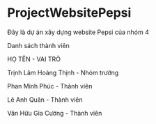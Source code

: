 # ProjectWebsitePepsi
Đây là dự án xây dựng website Pepsi của nhóm 4

Danh sách thành viên

HỌ TÊN	- VAI TRÒ

Trịnh Lâm Hoàng Thịnh -	Nhóm trưởng

Phan Minh Phúc -	Thành viên

Lê Anh Quân	- Thành viên

Văn Hữu Gia Cường -	Thành viên
